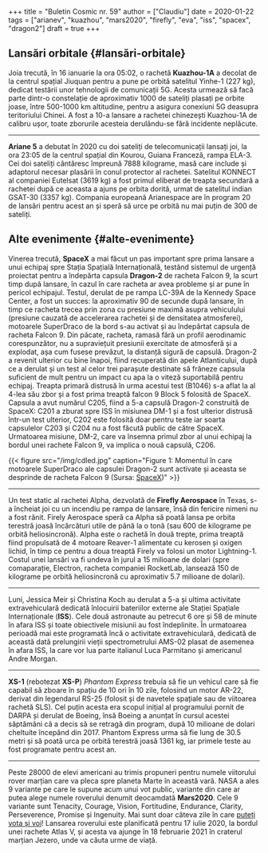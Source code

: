 +++
title = "Buletin Cosmic nr. 59"
author = ["Claudiu"]
date = 2020-01-22
tags = ["arianev", "kuazhou", "mars2020", "firefly", "eva", "iss", "spacex", "dragon2"]
draft = true
+++

## Lansări orbitale {#lansări-orbitale}

Joia trecută, în 16 ianuarie la ora 05:02, o rachetă **Kuazhou-1A** a decolat de la centrul spațial Jiuquan pentru a pune pe orbită satelitul Yinhe-1 (227 kg), dedicat testării unor tehnologii de comunicații 5G. Acesta urmează să facă parte dintr-o constelație de aproximativ 1000 de sateliți plasați pe orbite joase, între 500-1000 km altitudine, pentru a asigura conexiuni 5G deasupra teritoriului Chinei. A fost a 10-a lansare a rachetei chinezești Kuazhou-1A de calibru ușor, toate zborurile acesteia derulându-se fără incidente neplăcute.

---

**Ariane 5** a debutat în 2020 cu doi sateliți de telecomunicații lansați joi, la ora 23:05 de la centrul spațial din Kourou, Guiana Franceză, rampa ELA-3. Cei doi sateliți cântăresc împreună 7888 kilograme, masă care include și adaptorul necesar plasării în conul protector al rachetei. Satelitul KONNECT al companiei Eutelsat (3619 kg)  a fost primul eliberat de treapta secundară a rachetei după ce aceasta a ajuns pe orbita dorită, urmat de satelitul indian GSAT-30 (3357 kg). Compania europeană Arianespace are în program 20 de lansări pentru acest an și speră să urce pe orbită nu mai puțin de 300 de sateliți.


## Alte evenimente {#alte-evenimente}

Vinerea trecută, **SpaceX** a mai făcut un pas important spre prima lansare a unui echipaj spre Stația Spațială Internațională, testând sistemul de urgență proiectat pentru a îndepărta capsula **Dragon-2** de racheta Falcon 9, la scurt timp după lansare, în cazul în care racheta ar avea probleme și ar pune în pericol echipajul. Testul, derulat de pe rampa LC-39A de la Kennedy Space Center, a fost un succes: la aproximativ 90 de secunde după lansare, în timp ce racheta trecea prin zona cu presiune maximă asupra vehiculului (presiune cauzată de accelerarea rachetei și de densitatea atmosferei), motoarele SuperDraco de la bord s-au activat și au îndepărtat capsula de racheta Falcon 9. Din păcate, racheta, ramasă fără un profil aerodinamic corespunzător, nu a supraviețuit presiunii exercitate de atmosferă și a explodat, așa cum fusese prevăzut, la distanță sigură de capsulă. Dragon-2 a revenit ulterior cu bine înapoi, fiind recuperată din apele Atlanticului, după ce a derulat și un test al celor trei parașute destinate să frâneze capsula suficient de mult pentru un impact cu apa la o viteză suportabilă pentru echipaj. Treapta primară distrusă în urma acestui test (B1046) s-a aflat la al 4-lea său zbor și a fost prima treaptă falcon 9 Block 5 folosită de SpaceX. Capsula a avut numărul C205, fiind a 5-a capsulă Dragon-2 construită de SpaceX: C201 a zburat spre ISS în misiunea DM-1 și a fost ulterior distrusă într-un test ulterior, C202 este folosită doar pentru teste iar soarta capsulelor C203 și C204 nu a fost făcută public de către SpaceX. Urmatoarea misiune, DM-2, care va însemna primul zbor al unui echipaj la bordul unei rachete Falcon 9, va implica o nouă capsulă, C206.

{{< figure src="/img/cdled.jpg" caption="Figure 1: Momentul în care motoarele SuperDraco ale capsulei Dragon-2 sunt activate și aceasta se desprinde de racheta Falcon 9 (Sursa: [SpaceX](https://www.flickr.com/photos/spacex/49422294602/in/photostream/))" >}}

---

Un test static al rachetei Alpha, dezvolată de **Firefly Aerospace** în Texas, s-a încheiat joi cu un incendiu pe rampa de lansare, însă din fericire nimeni nu a fost rănit. Firely Aerospace speră ca Alpha să poată lansa pe orbita terestră joasă încărcături utile de până la o tonă (sau 600 de kilograme pe orbită heliosincronă). Alpha este o rachetă în două trepte, prima treaptă fiind propulsată de 4 motoare Reaver-1 alimentate cu kerosen și oxigen lichid, în timp ce pentru a doua treaptă Firely va folosi un motor Lightning-1. Costul unei lansări va fi undeva în jurul a 15 milioane de dolari (spre comaparație, Electron, racheta companiei RocketLab, lansează 150 de kilograme pe orbită heliosincronă cu aproximativ 5.7 milioane de dolari).

---

Luni, Jessica Meir și Christina Koch au derulat a 5-a și ultima activitate extravehiculară dedicată înlocuirii bateriilor externe ale Stației Spațiale Internaționale (**ISS**). Cele două astronaute au petrecut 6 ore și 58 de minute în afara ISS și toate obiectivele misiunii au fost îndeplinite. În urmatoarea perioadă mai este programată încă o activitate extravehiculară, dedicată de această dată prelungirii vieții spectrometrului AMS-02 plasat de asemenea în afara ISS, la care vor lua parte italianul Luca Parmitano și americanul Andre Morgan.

---

**XS-1** (rebotezat **XS-P**) _Phantom Express_ trebuia să fie un vehicul care să fie capabil să zboare în spațiu de 10 ori în 10 zile, folosind un motor AR-22, derivat din legendarul RS-25 (folosit și de navetele spațiale sau de viitoarea rachetă SLS). Cel puțin acesta era scopul inițial al programului pornit de DARPA și derulat de Boeing, însă Boeing a anunțat în cursul acestei săptămâni că a decis să se retragă din program, după 10 milioane de dolari cheltuite începând din 2017. Phantom Express urma să fie lung de 30.5 metri și să poată urca pe orbită terestră joasă 1361 kg, iar primele teste au fost programate pentru acest an.

---

Peste 28000 de elevi americani au trimis propuneri pentru numele viitorului rover marțian care va pleca spre planeta Marte în această vară. NASA a ales 9 variante pe care le supune acum unui vot public, variante din care ar putea alege numele roverului denumit deocamdată **Mars2020**. Cele 9 variante sunt Tenacity, Courage, Vision, Fortitudine, Endurance, Clarity, Perseverence, Promise și Ingenuity. Mai sunt doar câteva zile în care [puteți vota și voi](https://mars.nasa.gov/mars2020/participate/name-the-rover/)! Lansarea roverului este planificată pentru 17 iulie 2020, la bordul unei rachete Atlas V, și acesta va ajunge în 18 februarie 2021 în craterul marțian Jezero, unde va căuta urme de viață.